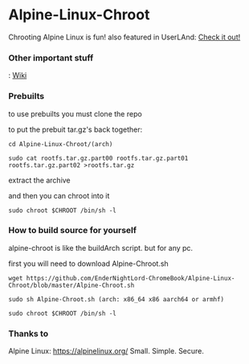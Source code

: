 # Alpine-Linux-Chroot
Chrooting Alpine Linux is fun! also featured in UserLAnd: [Check it out!](https://github.com/CypherpunkArmory/UserLAnd-Assets-Alpine)

### Other important stuff
: [Wiki](https://github.com/EnderNightLord-ChromeBook/Alpine-Linux-Chroot/wiki)

### Prebuilts
to use prebuilts you must clone the repo

to put the prebuit tar.gz's back together:

`cd Alpine-Linux-Chroot/(arch)`

`sudo cat rootfs.tar.gz.part00 rootfs.tar.gz.part01 rootfs.tar.gz.part02 >rootfs.tar.gz`

extract the archive

and then you can chroot into it

`sudo chroot $CHROOT /bin/sh -l`

### How to build source for yourself
alpine-chroot is like the buildArch script. but for any pc.

first you will need to download Alpine-Chroot.sh

`wget https://github.com/EnderNightLord-ChromeBook/Alpine-Linux-Chroot/blob/master/Alpine-Chroot.sh`

`sudo sh Alpine-Chroot.sh (arch: x86_64 x86 aarch64 or armhf)`

`sudo chroot $CHROOT /bin/sh -l`

### Thanks to

Alpine Linux: https://alpinelinux.org/ Small. Simple. Secure.
